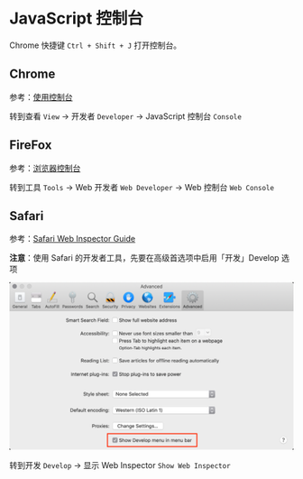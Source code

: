 # JavaScript 控制台
Chrome 快捷键 `Ctrl + Shift + J` 打开控制台。

## Chrome
参考：[使用控制台](https://developers.google.com/web/tools/chrome-devtools/console/?utm_campaign=2016q3&utm_medium=redirect&utm_source=dcc)

转到查看 `View` -> 开发者 `Developer` -> JavaScript 控制台 `Console`

## FireFox
参考：[浏览器控制台](https://developer.mozilla.org/zh-CN/docs/Tools/Browser_Console)

转到工具 `Tools` -> Web 开发者 `Web Developer` -> Web 控制台 `Web Console`

## Safari
参考：[Safari Web Inspector Guide](https://developer.apple.com/library/archive/documentation/AppleApplications/Conceptual/Safari_Developer_Guide/GettingStarted/GettingStarted.html)

**注意**：使用 Safari 的开发者工具，先要在高级首选项中启用「开发」Develop 选项

![需要先开启「开发菜单」-> 打开「偏好设置」-> 选择「高级」选项](./_v_images/20200224130151994_25483.png)

转到开发 `Develop` -> 显示 Web Inspector `Show Web Inspector`